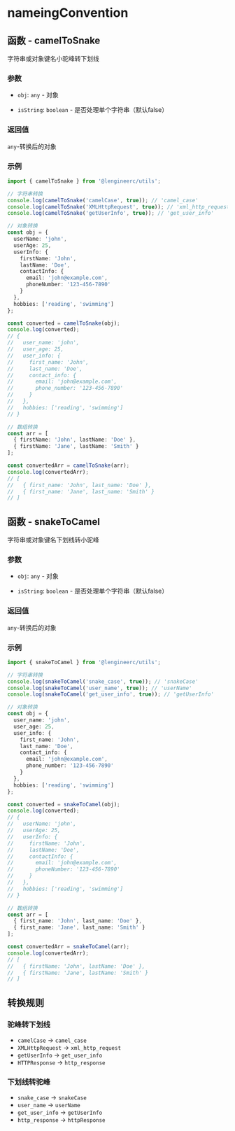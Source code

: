 # nameingConvention

## 函数 - camelToSnake

字符串或对象键名小驼峰转下划线

### 参数

- `obj`: `any` - 对象

- `isString`: `boolean` - 是否处理单个字符串（默认false）

### 返回值

`any`-转换后的对象

### 示例
```typescript
import { camelToSnake } from '@lengineerc/utils';

// 字符串转换
console.log(camelToSnake('camelCase', true)); // 'camel_case'
console.log(camelToSnake('XMLHttpRequest', true)); // 'xml_http_request'
console.log(camelToSnake('getUserInfo', true)); // 'get_user_info'

// 对象转换
const obj = {
  userName: 'john',
  userAge: 25,
  userInfo: {
    firstName: 'John',
    lastName: 'Doe',
    contactInfo: {
      email: 'john@example.com',
      phoneNumber: '123-456-7890'
    }
  },
  hobbies: ['reading', 'swimming']
};

const converted = camelToSnake(obj);
console.log(converted);
// {
//   user_name: 'john',
//   user_age: 25,
//   user_info: {
//     first_name: 'John',
//     last_name: 'Doe',
//     contact_info: {
//       email: 'john@example.com',
//       phone_number: '123-456-7890'
//     }
//   },
//   hobbies: ['reading', 'swimming']
// }

// 数组转换
const arr = [
  { firstName: 'John', lastName: 'Doe' },
  { firstName: 'Jane', lastName: 'Smith' }
];

const convertedArr = camelToSnake(arr);
console.log(convertedArr);
// [
//   { first_name: 'John', last_name: 'Doe' },
//   { first_name: 'Jane', last_name: 'Smith' }
// ]
```
## 函数 - snakeToCamel

字符串或对象键名下划线转小驼峰

### 参数

- `obj`: `any` - 对象

- `isString`: `boolean` - 是否处理单个字符串（默认false）

### 返回值

`any`-转换后的对象

### 示例

```typescript
import { snakeToCamel } from '@lengineerc/utils';

// 字符串转换
console.log(snakeToCamel('snake_case', true)); // 'snakeCase'
console.log(snakeToCamel('user_name', true)); // 'userName'
console.log(snakeToCamel('get_user_info', true)); // 'getUserInfo'

// 对象转换
const obj = {
  user_name: 'john',
  user_age: 25,
  user_info: {
    first_name: 'John',
    last_name: 'Doe',
    contact_info: {
      email: 'john@example.com',
      phone_number: '123-456-7890'
    }
  },
  hobbies: ['reading', 'swimming']
};

const converted = snakeToCamel(obj);
console.log(converted);
// {
//   userName: 'john',
//   userAge: 25,
//   userInfo: {
//     firstName: 'John',
//     lastName: 'Doe',
//     contactInfo: {
//       email: 'john@example.com',
//       phoneNumber: '123-456-7890'
//     }
//   },
//   hobbies: ['reading', 'swimming']
// }

// 数组转换
const arr = [
  { first_name: 'John', last_name: 'Doe' },
  { first_name: 'Jane', last_name: 'Smith' }
];

const convertedArr = snakeToCamel(arr);
console.log(convertedArr);
// [
//   { firstName: 'John', lastName: 'Doe' },
//   { firstName: 'Jane', lastName: 'Smith' }
// ]
```

## 转换规则

### 驼峰转下划线

- `camelCase` → `camel_case`
- `XMLHttpRequest` → `xml_http_request`
- `getUserInfo` → `get_user_info`
- `HTTPResponse` → `http_response`

### 下划线转驼峰

- `snake_case` → `snakeCase`
- `user_name` → `userName`
- `get_user_info` → `getUserInfo`
- `http_response` → `httpResponse`